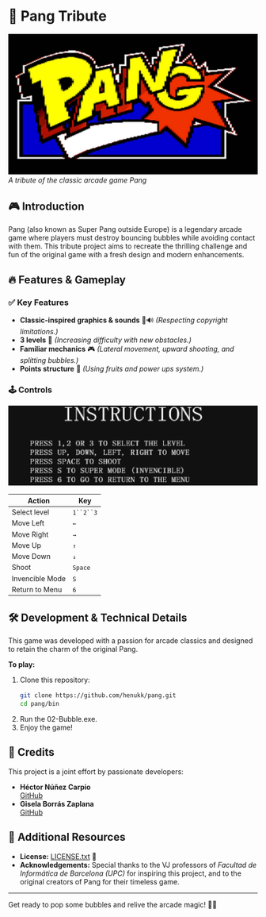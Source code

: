 # 🏹 Pang Tribute
![Pang Tribute Banner](./img/banner.jpg)  
*A tribute of the classic arcade game Pang*

## 🎮 Introduction
Pang (also known as Super Pang outside Europe) is a legendary arcade game where players must destroy bouncing bubbles while avoiding contact with them. This tribute project aims to recreate the thrilling challenge and fun of the original game with a fresh design and modern enhancements.

## 🔥 Features & Gameplay
### ✅ Key Features
- **Classic-inspired graphics & sounds** 🎨🔊 *(Respecting copyright limitations.)*
- **3 levels** 🎯 *(Increasing difficulty with new obstacles.)*
- **Familiar mechanics** 🎮 *(Lateral movement, upward shooting, and splitting bubbles.)*
- **Points structure** 🎈 *(Using fruits and power ups system.)*

### 🕹️ Controls

![Instructions](./img/instructions.png)  

| Action | Key |
|--------|-----|
| Select level | `1``2``3` |
| Move Left | `←` |
| Move Right | `→` |
| Move Up | `↑` |
| Move Down | `↓` |
| Shoot | `Space` |
| Invencible Mode | `S` |
| Return to Menu | `6` |

## 🛠️ Development & Technical Details
This game was developed with a passion for arcade classics and designed to retain the charm of the original Pang.


**To play:**  
1. Clone this repository:
   ```bash
   git clone https://github.com/henukk/pang.git
   cd pang/bin
   ```
2. Run the 02-Bubble.exe.
3. Enjoy the game!

## 👥 Credits
This project is a joint effort by passionate developers:
- **Héctor Núñez Carpio**  
  [GitHub](https://github.com/henukk)
- **Gisela Borrás Zaplana**  
  [GitHub](https://github.com/giselabz)

## 📖 Additional Resources
- **License:** [LICENSE.txt](./LICENSE.txt) 📜
- **Acknowledgements:** Special thanks to the VJ professors of *Facultad de Informática de Barcelona (UPC)* for inspiring this project, and to the original creators of Pang for their timeless game.

---
Get ready to pop some bubbles and relive the arcade magic! 🎈🎯

